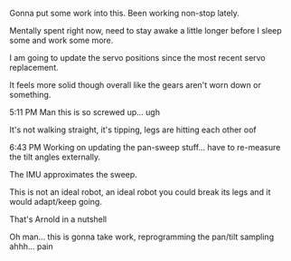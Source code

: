 Gonna put some work into this. Been working non-stop lately.

Mentally spent right now, need to stay awake a little longer before I sleep some and work some more.

I am going to update the servo positions since the most recent servo replacement.

It feels more solid though overall like the gears aren't worn down or something.

5:11 PM
Man this is so screwed up... ugh

It's not walking straight, it's tipping, legs are hitting each other oof

6:43 PM
Working on updating the pan-sweep stuff... have to re-measure the tilt angles externally.

The IMU approximates the sweep.

This is not an ideal robot, an ideal robot you could break its legs and it would adapt/keep going.

That's Arnold in a nutshell

Oh man... this is gonna take work, reprogramming the pan/tilt sampling ahhh... pain

